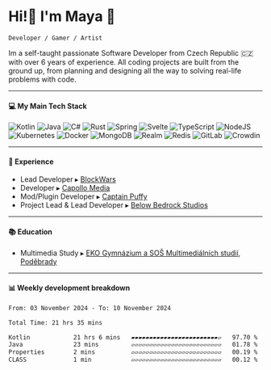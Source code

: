 # **Hi!👋 I'm Maya 💜**

`Developer / Gamer / Artist`

Im a self-taught passionate Software Developer from Czech Republic 🇨🇿 with over 6 years of experience. All coding projects are built from the ground up, from planning and designing all the way to solving real-life problems with code.

---

#### 💻 My Main Tech Stack

![Kotlin](https://img.shields.io/badge/kotlin-%237F52FF.svg?style=for-the-badge&logo=kotlin&logoColor=white) ![Java](https://img.shields.io/badge/java-%23ED8B00.svg?style=for-the-badge&logo=openjdk&logoColor=white) ![C#](https://img.shields.io/badge/c%23-%23239120.svg?style=for-the-badge&logo=csharp&logoColor=white) ![Rust](https://img.shields.io/badge/rust-%23000000.svg?style=for-the-badge&logo=rust&logoColor=white) ![Spring](https://img.shields.io/badge/spring-%236DB33F.svg?style=for-the-badge&logo=spring&logoColor=white) ![Svelte](https://img.shields.io/badge/svelte-%23f1413d.svg?style=for-the-badge&logo=svelte&logoColor=white) ![TypeScript](https://img.shields.io/badge/typescript-%23007ACC.svg?style=for-the-badge&logo=typescript&logoColor=white) ![NodeJS](https://img.shields.io/badge/node.js-6DA55F?style=for-the-badge&logo=node.js&logoColor=white) ![Kubernetes](https://img.shields.io/badge/kubernetes-%23326ce5.svg?style=for-the-badge&logo=kubernetes&logoColor=white) ![Docker](https://img.shields.io/badge/docker-%230db7ed.svg?style=for-the-badge&logo=docker&logoColor=white) ![MongoDB](https://img.shields.io/badge/MongoDB-%234ea94b.svg?style=for-the-badge&logo=mongodb&logoColor=white) ![Realm](https://img.shields.io/badge/Realm-39477F?style=for-the-badge&logo=realm&logoColor=white) ![Redis](https://img.shields.io/badge/redis-%23DD0031.svg?style=for-the-badge&logo=redis&logoColor=white) ![GitLab](https://img.shields.io/badge/gitlab-%23181717.svg?style=for-the-badge&logo=gitlab&logoColor=white) ![Crowdin](https://img.shields.io/badge/Crowdin-2E3340.svg?style=for-the-badge&logo=Crowdin&logoColor=white)
<br>

---

#### 💼 Experience

- Lead Developer ▸ [BlockWars](https://twitter.com/blockwarsevent)
- Developer ▸ [Capollo Media](https://capollomedia.com/#)
- Mod/Plugin Developer ▸ [Captain Puffy](https://www.youtube.com/c/CaptainPuffy)
- Project Lead & Lead Developer ▸ [Below Bedrock Studios](https://github.com/BelowBedrock)

---

#### 📚 Education
- Multimedia Study ▸ [EKO Gymnázium a SOŠ Multimediálních studií, Poděbrady](https://www.ekopodebrady.cz/mm4you/obory/multimedialni-tvorba/)

---

#### 📊 Weekly development breakdown
<!--START_SECTION:waka-->

```txt
From: 03 November 2024 - To: 10 November 2024

Total Time: 21 hrs 35 mins

Kotlin            21 hrs 6 mins   ▰▰▰▰▰▰▰▰▰▰▰▰▰▰▰▰▰▰▰▰▰▰▰▰▱   97.70 %
Java              23 mins         ▱▱▱▱▱▱▱▱▱▱▱▱▱▱▱▱▱▱▱▱▱▱▱▱▱   01.78 %
Properties        2 mins          ▱▱▱▱▱▱▱▱▱▱▱▱▱▱▱▱▱▱▱▱▱▱▱▱▱   00.19 %
CLASS             1 min           ▱▱▱▱▱▱▱▱▱▱▱▱▱▱▱▱▱▱▱▱▱▱▱▱▱   00.12 %
```

<!--END_SECTION:waka-->

